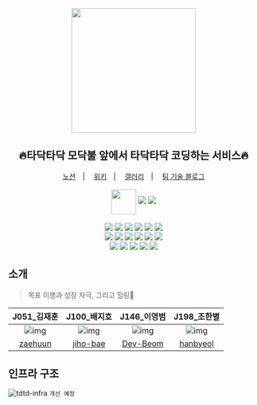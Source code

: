 <div align="center">
  <img src="https://user-images.githubusercontent.com/66074802/139095282-6cfa9dc3-e46c-4728-b4df-383d74be13a1.png" width="250">  
  <h2>🔥타닥타닥 모닥불 앞에서 타닥타닥 코딩하는 서비스🔥</h2>
  <a href="https://painted-albatross-4c9.notion.site/bf8781900de84dfc9652697dda563767">노션</a>　|　
  <a href="https://github.com/boostcampwm-2021/web15-TadakTadak/wiki">위키</a>　|　
  <a href="https://painted-albatross-4c9.notion.site/fd520bbe4d9247c0babe86b15369ae25">갤러리</a>　|　
  <a href="">팀 기술 블로그</a>
  <br><br>
  <img style="vertical-align:middle" src="https://user-images.githubusercontent.com/66074802/139094873-47da92d6-ebd3-4307-b83e-08d6a648a62b.png" width="50"> 
  <a href="https://hits.seeyoufarm.com"><img src="https://hits.seeyoufarm.com/api/count/incr/badge.svg?url=https%3A%2F%2Fgithub.com%2Fboostcampwm-2021%2Fweb15-TadakTadak&count_bg=%23FF2B03&title_bg=%23555555&icon=&icon_color=%23E7E7E7&title=hits&edge_flat=false"/></a> 
  <img src="https://img.shields.io/badge/release-0.0.1-339933">  
<!--   <img src="https://github.com/boostcampwm-2021/web15-TadakTadak/actions/workflows/<WORKFLOW_FILE>/badge.svg">   -->
  <br><br>
</div>
<div align="center">
  <img src="https://img.shields.io/badge/node-0.0.0-339933?logo=node.js"> 
  <img src="https://img.shields.io/badge/Express-0.0.0-000000?logo=express"> 
  <img src="https://img.shields.io/badge/TypeScript-0.0.0-3178C6?logo=typescript"> 
  <img src="https://img.shields.io/badge/React-0.0.0-61DAFB?logo=React"> 
  <img src="https://img.shields.io/badge/Docker-0.0.0-2496ED?logo=Docker"> 
  <img src="https://img.shields.io/badge/Nginx-0.0.0-009639?logo=Nginx"> 
</div>

<div align="center">
  <img src="https://img.shields.io/badge/ESLint-0.0.0-4B32C3?logo=ESLint"> 
  <img src="https://img.shields.io/badge/Prettier-0.0.0-F7B93E?logo=Prettier"> 
  <img src="https://img.shields.io/badge/Ubuntu-0.0.0-E95420?logo=Ubuntu"> 
  <img src="https://img.shields.io/badge/Babel-0.0.0-F9DC3E?logo=Babel"> 
  <img src="https://img.shields.io/badge/npm-0.0.0-CB3837?logo=npm"> 
  <img src="https://img.shields.io/badge/Styled_Components-0.0.0-DB7093?logo=styled-components"> 
</div>

<div align="center">
  <img src="https://img.shields.io/badge/GitHub_Actions-0.0.0-2088FF?logo=GitHub Actions"> 
  <img src="https://img.shields.io/badge/MySQL-0.0.0-4479A1?logo=MySQL"> 
  <img src="https://img.shields.io/badge/Socket.io-0.0.0-010101?logo=Socket.io"> 
  <img src="https://img.shields.io/badge/WebRTC-0.0.0-333333?logo=WebRTC"> 
  <img src="https://img.shields.io/badge/Naver_Cloud_Platform-0.0.0-03C75A?logo=Naver"> 
</div>

## 소개
> 목표 이행과 성장 자극, 그리고 힐링🌼    
   
| J051_김재훈 | J100_배지호 | J146_이영범 | J198_조한별 |
|:--------:|:--------:|:--------:|:--------:|
| ![img](https://avatars.githubusercontent.com/u/51132077?s=120&v=4) | ![img](https://avatars.githubusercontent.com/u/67041709?s=120&v=4) | ![img](https://avatars.githubusercontent.com/u/66074802?s=120&v=4) | ![img](https://avatars.githubusercontent.com/u/78056880?s=120&v=4)     |
| [zaehuun](https://github.com/zaehuun) | [jiho-bae](https://github.com/jiho-bae) | [Dev-Beom](https://github.com/Dev-Beom) | [hanbyeol](https://github.com/Narastro) |

## 인프라 구조
![tdtd-infra](https://user-images.githubusercontent.com/66074802/139101797-542d9272-5a3e-4d81-b5e8-a93ff383c225.png)
`개선 예정`
